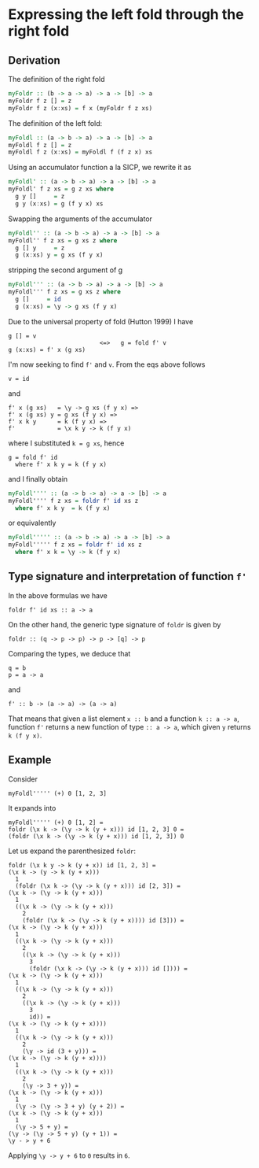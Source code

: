 Expressing the left fold through the right fold
===============================================

Derivation
----------

The definition of the right fold

~~~haskell
myFoldr :: (b -> a -> a) -> a -> [b] -> a
myFoldr f z [] = z
myFoldr f z (x:xs) = f x (myFoldr f z xs)
~~~


The definition of the left fold:

~~~haskell
myFoldl :: (a -> b -> a) -> a -> [b] -> a
myFoldl f z [] = z
myFoldl f z (x:xs) = myFoldl f (f z x) xs
~~~


Using an accumulator function a la SICP, we rewrite it as

~~~haskell
myFoldl' :: (a -> b -> a) -> a -> [b] -> a
myFoldl' f z xs = g z xs where
  g y []     = z
  g y (x:xs) = g (f y x) xs
~~~

Swapping the arguments of the accumulator

~~~haskell
myFoldl'' :: (a -> b -> a) -> a -> [b] -> a
myFoldl'' f z xs = g xs z where
  g [] y     = z
  g (x:xs) y = g xs (f y x)
~~~

stripping the second argument of g

~~~haskell
myFoldl''' :: (a -> b -> a) -> a -> [b] -> a
myFoldl''' f z xs = g xs z where
  g []     = id
  g (x:xs) = \y -> g xs (f y x)
~~~


Due to the universal property of fold (Hutton 1999) I have

~~~
g [] = v
                          <=>   g = fold f' v
g (x:xs) = f' x (g xs)
~~~

I'm now seeking to find `f'` and `v`. From the eqs above follows

~~~
v = id
~~~

and

~~~
f' x (g xs)   = \y -> g xs (f y x) =>
f' x (g xs) y = g xs (f y x) =>
f' x k y      = k (f y x) =>
f'            = \x k y -> k (f y x)
~~~

where I substituted `k = g xs`, hence

~~~
g = fold f' id
  where f' x k y = k (f y x)
~~~

and I finally obtain

~~~haskell
myFoldl'''' :: (a -> b -> a) -> a -> [b] -> a
myFoldl'''' f z xs = foldr f' id xs z
  where f' x k y  = k (f y x)
~~~

or equivalently

~~~haskell
myFoldl''''' :: (a -> b -> a) -> a -> [b] -> a
myFoldl''''' f z xs = foldr f' id xs z
  where f' x k = \y -> k (f y x)
~~~

Type signature and interpretation of function `f'`
--------------------------------------------------

In the above formulas we have

~~~{.haskell .ignore}
foldr f' id xs :: a -> a
~~~

On the other hand, the generic type signature of `foldr` is given by

~~~{.haskell .ignore}
foldr :: (q -> p -> p) -> p -> [q] -> p
~~~

Comparing the types, we deduce that

~~~
q = b
p = a -> a
~~~

and

~~~{.haskell .ignore}
f' :: b -> (a -> a) -> (a -> a)
~~~

That means that given a list element `x :: b` and a function `k :: a ->
a`, function `f'` returns a new function of type `:: a -> a`, which
given `y` returns `k (f y x)`.

Example
-------

Consider

~~~{.haskell .ignore}
myFoldl''''' (+) 0 [1, 2, 3]
~~~

It expands into

~~~{.haskell .ignore}
myFoldl''''' (+) 0 [1, 2] =
foldr (\x k -> (\y -> k (y + x))) id [1, 2, 3] 0 =
(foldr (\x k -> (\y -> k (y + x))) id [1, 2, 3]) 0
~~~

Let us expand the parenthesized `foldr`:

~~~{.haskell .ignore}
foldr (\x k y -> k (y + x)) id [1, 2, 3] =
(\x k -> (y -> k (y + x)))
  1
  (foldr (\x k -> (\y -> k (y + x))) id [2, 3]) =
(\x k -> (\y -> k (y + x)))
  1
  ((\x k -> (\y -> k (y + x)))
    2
    (foldr (\x k -> (\y -> k (y + x)))) id [3])) =
(\x k -> (\y -> k (y + x)))
  1
  ((\x k -> (\y -> k (y + x)))
    2
    ((\x k -> (\y -> k (y + x)))
      3
      (foldr (\x k -> (\y -> k (y + x))) id []))) =
(\x k -> (\y -> k (y + x)))
  1
  ((\x k -> (\y -> k (y + x)))
    2
    ((\x k -> (\y -> k (y + x)))
      3
      id)) =
(\x k -> (\y -> k (y + x))))
  1
  ((\x k -> (\y -> k (y + x)))
    2
    (\y -> id (3 + y))) =
(\x k -> (\y -> k (y + x))))
  1
  ((\x k -> (\y -> k (y + x)))
    2
    (\y -> 3 + y)) =
(\x k -> (\y -> k (y + x)))
  1
  (\y -> (\y -> 3 + y) (y + 2)) =
(\x k -> (\y -> k (y + x)))
  1
  (\y -> 5 + y) =
(\y -> (\y -> 5 + y) (y + 1)) =
\y - > y + 6
~~~

Applying `\y -> y + 6` to `0` results in `6`.
